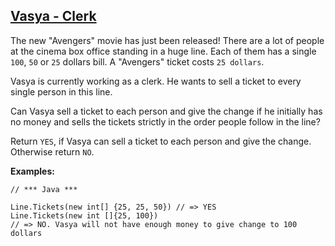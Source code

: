 ## [Vasya - Clerk](https://www.codewars.com/kata/555615a77ebc7c2c8a0000b8)

The new "Avengers" movie has just been released! There are a lot of people at the cinema box office standing in a huge line. Each of them has a single `100`, `50` or `25` dollars bill. A "Avengers" ticket costs `25 dollars`.

Vasya is currently working as a clerk. He wants to sell a ticket to every single person in this line.

Can Vasya sell a ticket to each person and give the change if he initially has no money and sells the tickets strictly in the order people follow in the line?

Return `YES`, if Vasya can sell a ticket to each person and give the change. Otherwise return `NO`.

__Examples:__
```
// *** Java ***

Line.Tickets(new int[] {25, 25, 50}) // => YES 
Line.Tickets(new int []{25, 100}) 
// => NO. Vasya will not have enough money to give change to 100 dollars
```